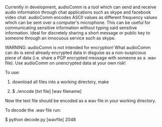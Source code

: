 Currently in development, audioComm is a tool which can send and receive audio information through chat applications such as skype and facebook video chat. audioComm encodes ASCII values as different frequency values which can be sent over a computer's microphone. This can be useful for communicating sensitive information without typing said sensitive information. Ideal for discretely sharing a short message or public key to someone through an innocuous service such as skype.

WARNING: audioComm is not intended for encryption! What audioComm can do is send already encrypted data in disguise as a non-suspicious piece of data (i.e. share a PGP encrypted message with someone as a .wav file). Use audioComm on unencrypted data at your own risk!

To use:

1) download all files into a working directory, make

2) $ ./encode [txt file] [wav filename]

Now the text file should be encoded as a wav file in your working directory.

To decode the .wav file run:

$ python decode.py [wavfile] 2048


